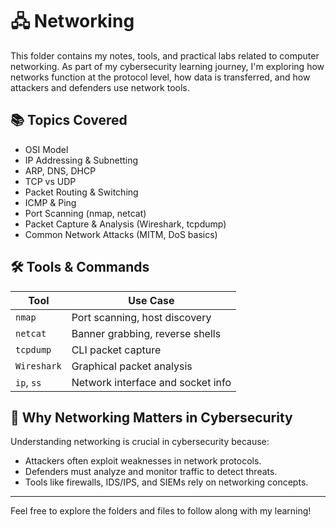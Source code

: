 # 🖧 Networking

This folder contains my notes, tools, and practical labs related to computer networking. As part of my cybersecurity learning journey, I'm exploring how networks function at the protocol level, how data is transferred, and how attackers and defenders use network tools.

## 📚 Topics Covered

- OSI Model
- IP Addressing & Subnetting
- ARP, DNS, DHCP
- TCP vs UDP
- Packet Routing & Switching
- ICMP & Ping
- Port Scanning (nmap, netcat)
- Packet Capture & Analysis (Wireshark, tcpdump)
- Common Network Attacks (MITM, DoS basics)


## 🛠️ Tools & Commands

| Tool        | Use Case                          |
|-------------|-----------------------------------|
| `nmap`      | Port scanning, host discovery     |
| `netcat`    | Banner grabbing, reverse shells   |
| `tcpdump`   | CLI packet capture                |
| `Wireshark` | Graphical packet analysis         |
| `ip`, `ss`  | Network interface and socket info |


## 📌 Why Networking Matters in Cybersecurity

Understanding networking is crucial in cybersecurity because:
- Attackers often exploit weaknesses in network protocols.
- Defenders must analyze and monitor traffic to detect threats.
- Tools like firewalls, IDS/IPS, and SIEMs rely on networking concepts.


---

Feel free to explore the folders and files to follow along with my learning!
